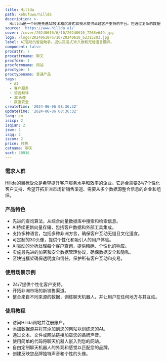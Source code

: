 ```yaml
---
title: Hillda
path: kehufuwu/hillda
description: >-
  Hillda是一个利用先进AI技术和沉浸式3D技术提供卓越客户支持的平台。它通过复杂的数据挖掘和检索、动态知识库管理、先进的语言翻译能力、沉浸式3D头像、上下文和定制化的交互以及强大的安全性和数据完整性，来提升客户服务的效率和质量。
source: 'https://www.hillda.ai/'
cover: /cover/20240610/6/10/20240610_7268e649.jpg
logo: /logo/20240610/6/10/20240610_62315203.jpg
label: AI驱动的智能助手，提供沉浸式3D头像和无缝语言翻译。
component: false
procattr: 7
procattrname: 聊天
procform: 1
procformname: 网站
proctype: 1
proctypename: 普通产品
tags:
  - AI
  - 客户服务
  - 语言翻译
  - 3D头像
  - 数据安全
createTime: '2024-06-06 08:36:32'
updateTime: '2024-06-06 08:36:32'
lang: en
isicp: 2
isqian: 2
iswx: 2
isqq: 2
iscom: 2
price: 付费
catname: 聊天
sort: 30916
---
```




### 需求人群
Hillda的目标受众是希望提升客户服务水平和效率的企业。它适合需要24/7个性化客户支持、希望开拓非洲市场新销售渠道、需要从多个数据源整合信息的企业和组织。

### 产品特色
* 先进的查询算法，从综合向量数据库中搜索和检索信息。
* AI持续更新向量存储，包括客户数据和外部工具集成。
* 支持多种语言，包括多种非洲方言，确保客户互动无缝且文化适宜。
* 可定制的3D头像，提供个性化和吸引人的用户体验。
* AI驱动的分析处理每个客户查询，提供精确、个性化的响应。
* 实施最先进的加密和安全数据管理协议，确保数据安全和隐私。
* 区块链框架确保透明度和信任，保护所有客户互动和交易。

### 使用场景示例
* 24/7提供个性化客户支持。
* 开拓非洲市场的新销售渠道。
* 整合来自不同来源的数据，训练聊天机器人，并让用户在任何地方与其互动。

### 使用教程
* 访问Hillda网站并注册账户。
* 添加数据源并将其添加到您的网站以训练您的AI。
* 通过文本、文件或网站链接加载您的品牌声音。
* 使用简单的代码将聊天机器人嵌入到您的网站。
* 自由定制聊天机器人的外观和感觉以匹配您的品牌。
* 创建反映您品牌独特声音和个性的头像。

  
